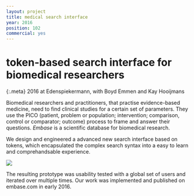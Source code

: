 ```yaml
---
layout: project
title: medical search interface
year: 2016
position: 102
commercial: yes
---
```


# token-based search interface for biomedical researchers

{:.meta}
2016 at Edenspiekermann, with Boyd Emmen and Kay Hooijmans

Biomedical researchers and practitioners, that practise evidence-based medicine, need to find clinical studies for a certain set of parameters. They use the PICO (patient, problem or population; intervention; comparison, control or comparator; outcome) process to frame and answer their questions.
*Embase* is a scientific database for biomedical research.

We design and engineered a advanced new search interface based on tokens, which encapsulated the complex search syntax into a easy to learn and comprehandsable experience.

![](/embase-search.png)

The resulting prototype was usability tested with a global set of users and iterated over multiple times. Our work was implemented and published on embase.com in early 2016.
